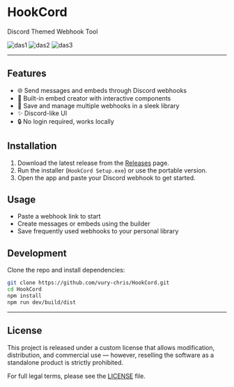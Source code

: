 # HookCord
Discord Themed Webhook Tool 


![das1](https://github.com/user-attachments/assets/e94b1579-4c69-4250-a2d6-7d71da9c5ac4)
![das2](https://github.com/user-attachments/assets/b35525f0-85c7-44f9-8b31-4ccac6731ef9)
![das3](https://github.com/user-attachments/assets/d93512f8-a073-4ff1-85df-7259cf7446a8)

---

## Features

- 🌐 Send messages and embeds through Discord webhooks
- 🧰 Built-in embed creator with interactive components
- 📁 Save and manage multiple webhooks in a sleek library
- ✨ Discord-like UI 
- 🔒 No login required, works locally

## Installation

1. Download the latest release from the [Releases](https://github.com/vury-chris/HookCord/releases) page.
2. Run the installer (`HookCord Setup.exe`) or use the portable version.
3. Open the app and paste your Discord webhook to get started.

## Usage

- Paste a webhook link to start
- Create messages or embeds using the builder
- Save frequently used webhooks to your personal library

## Development

Clone the repo and install dependencies:

```bash
git clone https://github.com/vury-chris/HookCord.git
cd HookCord
npm install
npm run dev/build/dist
```
---

## License

This project is released under a custom license that allows modification, distribution, and commercial use — however, reselling the software as a standalone product is strictly prohibited. 

For full legal terms, please see the [LICENSE](LICENSE) file.

